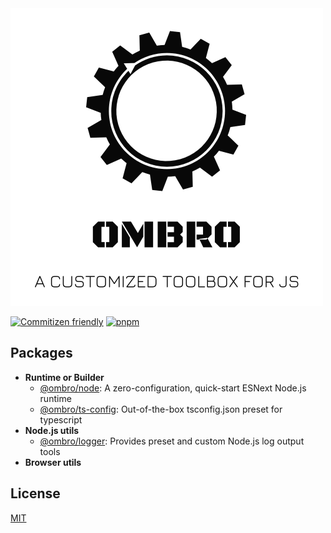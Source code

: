 <img src="./docs/assets/logo.png" style="zoom:50%;" alt="ombro - a customized toolbox for js" />

[![Commitizen friendly](https://img.shields.io/badge/commitizen-friendly-brightgreen.svg)](http://commitizen.github.io/cz-cli/) [![pnpm](https://img.shields.io/badge/maintained%20with-pnpm-f49033.svg)](https://pnpm.io/)

## Packages

- **Runtime or Builder**
  - [@ombro/node](./packages/node): A zero-configuration, quick-start ESNext Node.js runtime
  - [@ombro/ts-config](./packages/tsconfig): Out-of-the-box tsconfig.json preset for typescript
- **Node.js utils**
  - [@ombro/logger](./packages/logger): Provides preset and custom Node.js log output tools
- **Browser utils**

## License

[MIT](./LICENSE)
